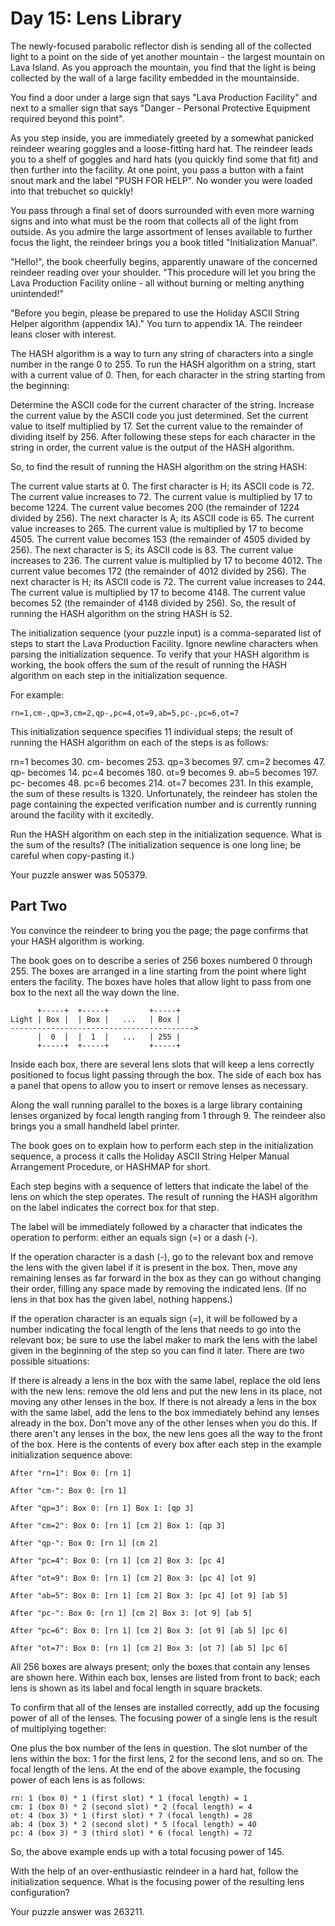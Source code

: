 # Day 15: Lens Library

The newly-focused parabolic reflector dish is sending all of the collected light
to a point on the side of yet another mountain - the largest mountain on Lava
Island. As you approach the mountain, you find that the light is being collected
by the wall of a large facility embedded in the mountainside.

You find a door under a large sign that says "Lava Production Facility" and next
to a smaller sign that says "Danger - Personal Protective Equipment required
beyond this point".

As you step inside, you are immediately greeted by a somewhat panicked reindeer
wearing goggles and a loose-fitting hard hat. The reindeer leads you to a shelf
of goggles and hard hats (you quickly find some that fit) and then further into
the facility. At one point, you pass a button with a faint snout mark and the
label "PUSH FOR HELP". No wonder you were loaded into that trebuchet so quickly!

You pass through a final set of doors surrounded with even more warning signs
and into what must be the room that collects all of the light from outside. As
you admire the large assortment of lenses available to further focus the light,
the reindeer brings you a book titled "Initialization Manual".

"Hello!", the book cheerfully begins, apparently unaware of the concerned
reindeer reading over your shoulder. "This procedure will let you bring the Lava
Production Facility online - all without burning or melting anything
unintended!"

"Before you begin, please be prepared to use the Holiday ASCII String Helper
algorithm (appendix 1A)." You turn to appendix 1A. The reindeer leans closer
with interest.

The HASH algorithm is a way to turn any string of characters into a single
number in the range 0 to 255. To run the HASH algorithm on a string, start with
a current value of 0. Then, for each character in the string starting from the
beginning:

Determine the ASCII code for the current character of the string. Increase the
current value by the ASCII code you just determined. Set the current value to
itself multiplied by 17. Set the current value to the remainder of dividing
itself by 256. After following these steps for each character in the string in
order, the current value is the output of the HASH algorithm.

So, to find the result of running the HASH algorithm on the string HASH:

The current value starts at 0. The first character is H; its ASCII code is 72.
The current value increases to 72. The current value is multiplied by 17 to
become 1224. The current value becomes 200 (the remainder of 1224 divided by
256). The next character is A; its ASCII code is 65. The current value increases
to 265. The current value is multiplied by 17 to become 4505. The current value
becomes 153 (the remainder of 4505 divided by 256). The next character is S; its
ASCII code is 83. The current value increases to 236. The current value is
multiplied by 17 to become 4012. The current value becomes 172 (the remainder of
4012 divided by 256). The next character is H; its ASCII code is 72. The current
value increases to 244. The current value is multiplied by 17 to become 4148.
The current value becomes 52 (the remainder of 4148 divided by 256). So, the
result of running the HASH algorithm on the string HASH is 52.

The initialization sequence (your puzzle input) is a comma-separated list of
steps to start the Lava Production Facility. Ignore newline characters when
parsing the initialization sequence. To verify that your HASH algorithm is
working, the book offers the sum of the result of running the HASH algorithm on
each step in the initialization sequence.

For example:

```
rn=1,cm-,qp=3,cm=2,qp-,pc=4,ot=9,ab=5,pc-,pc=6,ot=7
```

This initialization sequence specifies 11 individual steps; the result of
running the HASH algorithm on each of the steps is as follows:

rn=1 becomes 30. cm- becomes 253. qp=3 becomes 97. cm=2 becomes 47. qp-
becomes 14. pc=4 becomes 180. ot=9 becomes 9. ab=5 becomes 197. pc- becomes 48.
pc=6 becomes 214. ot=7 becomes 231. In this example, the sum of these results
is 1320. Unfortunately, the reindeer has stolen the page containing the expected
verification number and is currently running around the facility with it
excitedly.

Run the HASH algorithm on each step in the initialization sequence. What is the
sum of the results? (The initialization sequence is one long line; be careful
when copy-pasting it.)

Your puzzle answer was 505379.

## Part Two

You convince the reindeer to bring you the page; the page confirms that your
HASH algorithm is working.

The book goes on to describe a series of 256 boxes numbered 0 through 255. The
boxes are arranged in a line starting from the point where light enters the
facility. The boxes have holes that allow light to pass from one box to the next
all the way down the line.

```
      +-----+  +-----+         +-----+
Light | Box |  | Box |   ...   | Box |
----------------------------------------->
      |  0  |  |  1  |   ...   | 255 |
      +-----+  +-----+         +-----+
```

Inside each box, there are several lens slots that will keep a lens correctly
positioned to focus light passing through the box. The side of each box has a
panel that opens to allow you to insert or remove lenses as necessary.

Along the wall running parallel to the boxes is a large library containing
lenses organized by focal length ranging from 1 through 9. The reindeer also
brings you a small handheld label printer.

The book goes on to explain how to perform each step in the initialization
sequence, a process it calls the Holiday ASCII String Helper Manual Arrangement
Procedure, or HASHMAP for short.

Each step begins with a sequence of letters that indicate the label of the lens
on which the step operates. The result of running the HASH algorithm on the
label indicates the correct box for that step.

The label will be immediately followed by a character that indicates the
operation to perform: either an equals sign (=) or a dash (-).

If the operation character is a dash (-), go to the relevant box and remove the
lens with the given label if it is present in the box. Then, move any remaining
lenses as far forward in the box as they can go without changing their order,
filling any space made by removing the indicated lens. (If no lens in that box
has the given label, nothing happens.)

If the operation character is an equals sign (=), it will be followed by a
number indicating the focal length of the lens that needs to go into the
relevant box; be sure to use the label maker to mark the lens with the label
given in the beginning of the step so you can find it later. There are two
possible situations:

If there is already a lens in the box with the same label, replace the old lens
with the new lens: remove the old lens and put the new lens in its place, not
moving any other lenses in the box. If there is not already a lens in the box
with the same label, add the lens to the box immediately behind any lenses
already in the box. Don't move any of the other lenses when you do this. If
there aren't any lenses in the box, the new lens goes all the way to the front
of the box. Here is the contents of every box after each step in the example
initialization sequence above:

```
After "rn=1": Box 0: [rn 1]

After "cm-": Box 0: [rn 1]

After "qp=3": Box 0: [rn 1] Box 1: [qp 3]

After "cm=2": Box 0: [rn 1] [cm 2] Box 1: [qp 3]

After "qp-": Box 0: [rn 1] [cm 2]

After "pc=4": Box 0: [rn 1] [cm 2] Box 3: [pc 4]

After "ot=9": Box 0: [rn 1] [cm 2] Box 3: [pc 4] [ot 9]

After "ab=5": Box 0: [rn 1] [cm 2] Box 3: [pc 4] [ot 9] [ab 5]

After "pc-": Box 0: [rn 1] [cm 2] Box 3: [ot 9] [ab 5]

After "pc=6": Box 0: [rn 1] [cm 2] Box 3: [ot 9] [ab 5] [pc 6]

After "ot=7": Box 0: [rn 1] [cm 2] Box 3: [ot 7] [ab 5] [pc 6]
```

All 256 boxes are always present; only the boxes that contain any lenses are
shown here. Within each box, lenses are listed from front to back; each lens is
shown as its label and focal length in square brackets.

To confirm that all of the lenses are installed correctly, add up the focusing
power of all of the lenses. The focusing power of a single lens is the result of
multiplying together:

One plus the box number of the lens in question. The slot number of the lens
within the box: 1 for the first lens, 2 for the second lens, and so on. The
focal length of the lens. At the end of the above example, the focusing power of
each lens is as follows:

```
rn: 1 (box 0) * 1 (first slot) * 1 (focal length) = 1
cm: 1 (box 0) * 2 (second slot) * 2 (focal length) = 4
ot: 4 (box 3) * 1 (first slot) * 7 (focal length) = 28
ab: 4 (box 3) * 2 (second slot) * 5 (focal length) = 40
pc: 4 (box 3) * 3 (third slot) * 6 (focal length) = 72
```

So, the above example ends up with a total focusing power of 145.

With the help of an over-enthusiastic reindeer in a hard hat, follow the
initialization sequence. What is the focusing power of the resulting lens
configuration?

Your puzzle answer was 263211.
